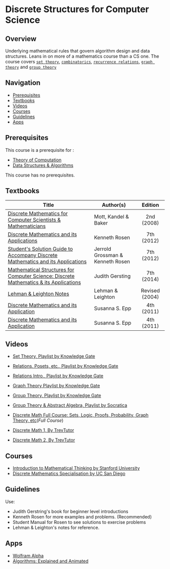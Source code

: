 # Discrete Structures for Computer Science

## Overview

Underlying mathematical rules that govern algorithm design and data structures. Leans in on more of a mathematics course than a CS one. The course covers [`set theory`](https://brilliant.org/wiki/set-theory/), [`combinatorics`](https://brilliant.org/wiki/combinatorics/), [`recurrence relations`](https://brilliant.org/wiki/recurrence-relations/), [`graph theory`](https://brilliant.org/wiki/graph-theory/) and [`group theory`](https://brilliant.org/wiki/group-theory-introduction/)

## Navigation

*   [Prerequisites](#prerequisites)
*   [Textbooks](#textbooks)
*   [Videos](#videos)
*   [Courses](#courses)
*   [Guidelines](#Guidelines)
*   [Apps](#apps)

## Prerequisites

This course is a prerequisite for : 

*   [Theory of Computation](../CSF351)
*   [Data Structures & Algorithms](../CSF211)

This course has no prerequisites.

## Textbooks

| Title | Author(s) | Edition |
| -------------|-------------|:-----:|
| [Discrete Mathematics for Computer Scientists & Mathematicians](https://drive.google.com/open?id=1wxJ2zh-3XQ2bqFL_cZcA_Cnxt39ulyNM) | Mott, Kandel & Baker| 2nd (2008) |
| [Discrete Mathematics and its Applications](https://drive.google.com/open?id=14Hfrd7Ogz7UjI_xFS1ENdMaJQH7STmLb) | Kenneth Rosen | 7th (2012) |
| [Student's Solution Guide to Accompany Discrete Mathematics and its Applications](https://drive.google.com/open?id=1Y9bDZVoljQCjPt_egUKnqtHi-2mtTY5x) | Jerrold Grossman & Kenneth Rosen | 7th (2012) |
| [Mathematical Structures for Computer Science: Discrete Mathematics & its Applications](https://drive.google.com/open?id=14pZnQh0iN7ATQqFdpkTNBd-etwoNzdOY)| Judith Gersting | 7th (2014) |
| [Lehman & Leighton Notes](https://drive.google.com/open?id=1r2ajkPY1x6EWp_k38yxH_8MPGvQOUocO)| Lehman & Leighton | Revised (2004) |
| [Discrete Mathematics and its Application](https://drive.google.com/open?id=1r2ajkPY1x6EWp_k38yxH_8MPGvQOUocO)| Susanna S. Epp | 4th (2011) |
| [Discrete Mathematics and its Application](https://drive.google.com/open?id=16EPGu48babtKiaDYM34mRylFp5yqqlD5)| Susanna S. Epp | 4th (2011) |


## Videos

*   [Set Theory, Playlist by Knowledge Gate](https://www.youtube.com/playlist?list=PLmXKhU9FNesTSqP8hWDncxpCj8a4uzmu7)
*   [Relations, Posets, etc., Playlist by Knowledge Gate](https://www.youtube.com/playlist?list=PLmXKhU9FNesTpQNP_OpXN7WaPwGx7NWsq)
*   [Relations Intro., Playlist by Knowledge Gate ](https://www.youtube.com/playlist?list=PLmXKhU9FNesQSH0J7qjWJ1TFS49o-EVFC)
*   [Graph Theory Playlist by Knowledge Gate](https://www.youtube.com/playlist?list=PLmXKhU9FNesS7GpOddHDX3ZCl86_cwcIn)
*   [Group Theory, Playlist by Knowledge Gate](https://www.youtube.com/watch?v=7ifHq5J58cE&list=PLmXKhU9FNesQrSgLxm6zx3XxH_M_8n3LA)
*   [Group Theory & Abstract Algebra, Playlist by Socratica](https://www.youtube.com/watch?v=IP7nW_hKB7I&list=PLi01XoE8jYoi3SgnnGorR_XOW3IcK-TP6)

*   [Discrete Math Full Course: Sets, Logic, Proofs, Probability, Graph Theory, etc](https://www.youtube.com/playlist?list=PLHXZ9OQGMqxersk8fUxiUMSIx0DBqsKZS)(_Full Course_)
*   [Discrete Math 1, By TrevTutor](https://www.youtube.com/watch?v=tyDKR4FG3Yw&list=PLDDGPdw7e6Ag1EIznZ-m-qXu4XX3A0cIz)
*   [Discrete Math 2, By TrevTutor](https://www.youtube.com/watch?v=DBugSTeX1zw&list=PLDDGPdw7e6Aj0amDsYInT_8p6xTSTGEi2)


## Courses

*   [Introduction to Mathematical Thinking by Stanford University](https://www.coursera.org/learn/mathematical-thinking)
*   [Discrete Mathematics Specialisation by UC San Diego](https://www.coursera.org/specializations/discrete-mathematics)

## Guidelines

Use:
* Judith Gerstring's book for beginner level introductions
* Kenneth Rosen for more examples and problems. (Recommended)
* Student Manual for Rosen to see solutions to exercise problems 
* Lehman & Leighton's notes for reference.

## Apps

*   [Wolfram Alpha](https://www.wolframalpha.com/)
*   [Algorithms: Explained and Animated](http://algorithm.wiki/en/app/)
